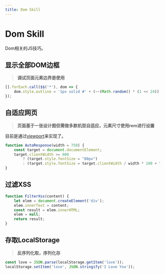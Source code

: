 ```yaml
---
title: Dom Skill
---
```


# Dom Skill
Dom相关的JS技巧。

## 显示全部DOM边框
> **调试页面元素边界是使用**

```js
[].forEach.call($$('*'), dom => {
    dom.style.outline = '1px solid #' + (~~(Math.random() * (1 << 24))).toString(16);
});
```

## 自适应网页
> **页面基于一张设计图但需做多款机型自适应，元素尺寸使用rem进行设置**

目前是通过[viewport](https://developer.mozilla.org/en-US/docs/Web/CSS/length)来实现了。

```js
function AutoResponse(width = 750) {
    const target = document.documentElement;
    target.clientWidth >= 600
        ? (target.style.fontSize = "80px")
        : (target.style.fontSize = target.clientWidth / width * 100 + "px");
}
```

## 过滤XSS
```js
function FilterXss(content) {
    let elem = document.createElement('div');
    elem.innerText = content;
    const result = elem.innerHTML;
    elem = null;
    return result;
}
```

## 存取LocalStorage
> **反序列化取，序列化存**

```js
const love = JSON.parse(localStorage.getItem('love'));
localStorage.setItem('love', JSON.stringify('I Love You'));
```